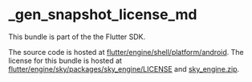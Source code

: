 # _gen_snapshot_license_md

This bundle is part of the the Flutter SDK.

The source code is hosted at [flutter/engine/shell/platform/android](https://github.com/flutter/engine/tree/36335019a8eab588c3c2ea783c618d90505be233/shell/platform/android).
The license for this bundle is hosted at [flutter/engine/sky/packages/sky_engine/LICENSE](https://github.com/flutter/engine/tree/36335019a8eab588c3c2ea783c618d90505be233/sky/packages/sky_engine/LICENSE) 
and [sky_engine.zip](https://storage.googleapis.com/flutter_infra_release/flutter/36335019a8eab588c3c2ea783c618d90505be233/sky_engine.zip).
